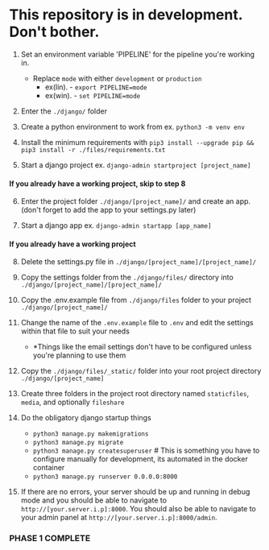 # This repository is in development.  Don't bother.
1. Set an environment variable 'PIPELINE' for the pipeline you're working in.  
    - Replace `mode` with either `development` or `production`
        - ex(lin). - `export PIPELINE=mode`
        - ex(win). - `set PIPELINE=mode`

2. Enter the `./django/` folder

3. Create a python environment to work from ex. `python3 -m venv env`

4. Install the minimum requirements with `pip3 install --upgrade pip && pip3 install -r ./files/requirements.txt`

5. Start a django project ex. `django-admin startproject [project_name]`

#### If you already have a working project, skip to step 8

6. Enter the project folder `./django/[project_name]/` and create an app. (don't forget to add the app to your settings.py later)

7. Start a django app ex. `django-admin startapp [app_name]`

#### If you already have a working project

8. Delete the settings.py file in `./django/[project_name]/[project_name]/`

9. Copy the settings folder from the `./django/files/` directory into `./django/[project_name]/[project_name]/`

10. Copy the .env.example file from `./django/files` folder to your project `./django/[project_name]/`

11. Change the name of the `.env.example` file to `.env` and edit the settings within that file to suit your needs
    - *Things like the email settings don't have to be configured unless you're planning to use them

12. Copy the `./django/files/_static/` folder into your root project directory `./django/[project_name]`

13. Create three folders in the project root directory named `staticfiles`, `media`, and optionally `fileshare`

14. Do the obligatory django startup things
    - `python3 manage.py makemigrations`
    - `python3 manage.py migrate`
    - `python3 manage.py createsuperuser` # This is something you have to configure manually for development, its automated in the docker container
    - `python3 manage.py runserver 0.0.0.0:8000`

15. If there are no errors, your server should be up and running in debug mode and you should be able to navigate to `http://[your.server.i.p]:8000`.  You should also be able to navigate to your admin panel at `http://[your.server.i.p]:8000/admin`.

### PHASE 1 COMPLETE